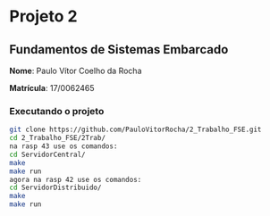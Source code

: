 # Projeto 2
## Fundamentos de Sistemas Embarcado

**Nome**: Paulo Vítor Coelho da Rocha

**Matrícula**: 17/0062465

### Executando o projeto
```sh
git clone https://github.com/PauloVitorRocha/2_Trabalho_FSE.git
cd 2_Trabalho_FSE/2Trab/
na rasp 43 use os comandos:
cd ServidorCentral/
make
make run
agora na rasp 42 use os comandos:
cd ServidorDistribuido/
make
make run
```